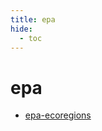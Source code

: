 ```yaml
---
title: epa
hide:
  - toc
---
```


# epa

- [epa-ecoregions](https://cu-esiil.github.io/data-library/epa-ecoregions/)  
  <small></small>
